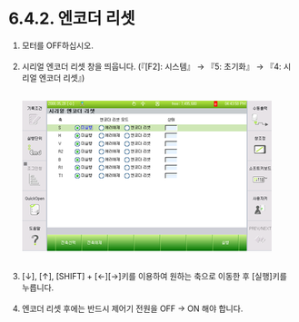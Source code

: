 ﻿# 6.4.2. 엔코더 리셋

<ol style="list-style-type:decimal" start="1">
    <li> 모터를 OFF하십시오.
</li><br>
    <li>시리얼 엔코더 리셋 창을 띄웁니다. (『[F2]: 시스템』 → 『5: 초기화』 → 『4: 시리얼 엔코더 리셋』)
<br><br>

![](../../_assets/그림_6.4_시리얼_엔코더_리셋.png)
 

</li><br>
    <li>
    [↓], [↑], [SHIFT] + [←][→]키를 이용하여 원하는 축으로 이동한 후 [실행]키를 누릅니다.
</li><br>
    <li>
엔코더 리셋 후에는 반드시 제어기 전원을 OFF → ON 해야 합니다.
</li>
</ol>
